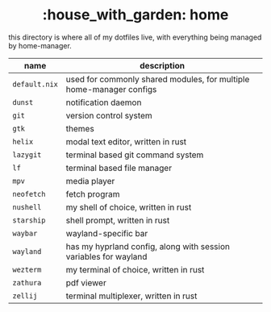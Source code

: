 <h1 align="center">:house_with_garden: home</h1>

this directory is where all of my dotfiles live, with everything being managed by home-manager.

name            | description
--------------- | -----------
`default.nix`   | used for commonly shared modules, for multiple home-manager configs
`dunst`         | notification daemon
`git`           | version control system
`gtk`           | themes
`helix`         | modal text editor, written in rust
`lazygit`       | terminal based git command system
`lf`            | terminal based file manager
`mpv`           | media player
`neofetch`      | fetch program
`nushell`       | my shell of choice, written in rust
`starship`      | shell prompt, written in rust
`waybar`        | wayland-specific bar
`wayland`       | has my hyprland config, along with session variables for wayland
`wezterm`       | my terminal of choice, written in rust
`zathura`       | pdf viewer
`zellij`        | terminal multiplexer, written in rust